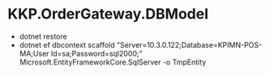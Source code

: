 ﻿# KKP.OrderGateway.DBModel

- dotnet restore
- dotnet ef dbcontext scaffold "Server=10.3.0.122;Database=KPIMN-POS-MA;User Id=sa;Password=sql2000;" Microsoft.EntityFrameworkCore.SqlServer -o TmpEntity
